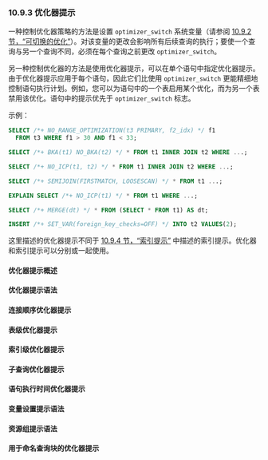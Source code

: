 ### 10.9.3 优化器提示

一种控制优化器策略的方法是设置 `optimizer_switch` 系统变量（请参阅 [10.9.2 节，“可切换的优化”](#)）。对该变量的更改会影响所有后续查询的执行；要使一个查询与另一个查询不同，必须在每个查询之前更改 `optimizer_switch`。

另一种控制优化器的方法是使用优化器提示，可以在单个语句中指定优化器提示。由于优化器提示应用于每个语句，因此它们比使用 `optimizer_switch` 更能精细地控制语句执行计划。例如，您可以为语句中的一个表启用某个优化，而为另一个表禁用该优化。语句中的提示优先于 `optimizer_switch` 标志。

示例：

```sql
SELECT /*+ NO_RANGE_OPTIMIZATION(t3 PRIMARY, f2_idx) */ f1
  FROM t3 WHERE f1 > 30 AND f1 < 33;
```

```sql
SELECT /*+ BKA(t1) NO_BKA(t2) */ * FROM t1 INNER JOIN t2 WHERE ...;
```

```sql
SELECT /*+ NO_ICP(t1, t2) */ * FROM t1 INNER JOIN t2 WHERE ...;
```

```sql
SELECT /*+ SEMIJOIN(FIRSTMATCH, LOOSESCAN) */ * FROM t1 ...;
```

```sql
EXPLAIN SELECT /*+ NO_ICP(t1) */ * FROM t1 WHERE ...;
```

```sql
SELECT /*+ MERGE(dt) */ * FROM (SELECT * FROM t1) AS dt;
```

```sql
INSERT /*+ SET_VAR(foreign_key_checks=OFF) */ INTO t2 VALUES(2);
```

这里描述的优化器提示不同于 [10.9.4 节，“索引提示”](#) 中描述的索引提示。优化器和索引提示可以分别或一起使用。

#### 优化器提示概述

#### 优化器提示语法

#### 连接顺序优化器提示

#### 表级优化器提示

#### 索引级优化器提示

#### 子查询优化器提示

#### 语句执行时间优化器提示

#### 变量设置提示语法

#### 资源组提示语法

#### 用于命名查询块的优化器提示